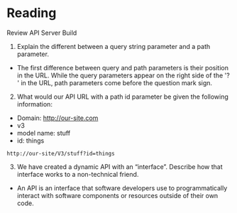 # Reading

Review API Server Build

1. Explain the different between a query string parameter and a path parameter.

- The first difference between query and path parameters is their position in the URL. While the query parameters appear on the right side of the '? ' in the URL, path parameters come before the question mark sign.

2. What would our API URL with a path id parameter be given the following information:

- Domain: http://our-site.com
- v3
- model name: stuff
- id: things

```
http://our-site/V3/stuff?id=things
```

3. We have created a dynamic API with an “interface”. Describe how that interface works to a non-technical friend.

- An API is an interface that software developers use to programmatically interact with software components or resources outside of their own code.
